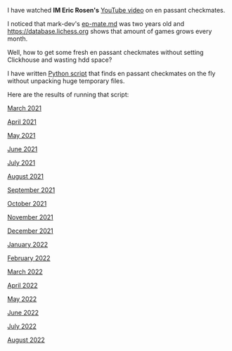 
I have watched **IM Eric Rosen's** [YouTube video](https://www.youtube.com/watch?v=qKX3jVJ5J7E) on en passant checkmates.

I noticed that mark-dev's [ep-mate.md](https://github.com/mark-dev/chessfactory-hall-of-fame/blame/master/etc/docs/results/ep-mate.md) was two years old and https://database.lichess.org shows that amount of games grows every month.

Well, how to get some fresh en passant checkmates without setting Clickhouse and wasting hdd space?

I have written [Python script](en-passant.py) that finds en passant checkmates on the fly without unpacking huge temporary files.

Here are the results of running that script:

[March 2021](March-2021.adoc)

[April 2021](April-2021.adoc)

[May 2021](May-2021.adoc)

[June 2021](June-2021.adoc)

[July 2021](July-2021.adoc)

[August 2021](August-2021.adoc)

[September 2021](September-2021.adoc)

[October 2021](October-2021.adoc)

[November 2021](November-2021.adoc)

[December 2021](December-2021.adoc)

[January 2022](January-2022.adoc)

[February 2022](February-2022.adoc)

[March 2022](March-2022.adoc)

[April 2022](April-2022.adoc)

[May 2022](May-2022.adoc)

[June 2022](June-2022.adoc)

[July 2022](July-2022.adoc)

[August 2022](August-2022.adoc)
